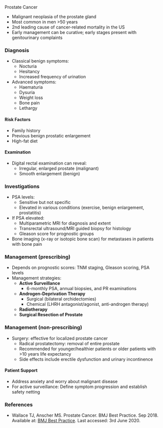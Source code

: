 Prostate Cancer  
- Malignant neoplasia of the prostate gland  
- Most common in men >50 years  
- 2nd leading cause of cancer-related mortality in the US  
- Early management can be curative; early stages present with genitourinary complaints  

### Diagnosis  
- Classical benign symptoms:  
  - Nocturia  
  - Hesitancy  
  - Increased frequency of urination  
- Advanced symptoms:  
  - Haematuria  
  - Dysuria  
  - Weight loss  
  - Bone pain  
  - Lethargy  

#### Risk Factors  
- Family history  
- Previous benign prostatic enlargement  
- High-fat diet  

#### Examination  
- Digital rectal examination can reveal:  
  - Irregular, enlarged prostate (malignant)  
  - Smooth enlargement (benign)  

### Investigations  
- PSA levels:  
  - Sensitive but not specific  
  - Elevated in various conditions (exercise, benign enlargement, prostatitis)  
- If PSA elevated:  
  - Multiparametric MRI for diagnosis and extent  
  - Transrectal ultrasound/MRI guided biopsy for histology  
  - Gleason score for prognostic groups  
- Bone imaging (x-ray or isotopic bone scan) for metastases in patients with bone pain  

### Management (prescribing)  
- Depends on prognostic scores: TNM staging, Gleason scoring, PSA levels  
- Management strategies:  
  - **Active Surveillance**  
    - 6-monthly PSA, annual biopsies, and PR examinations  
  - **Androgen-Deprivation Therapy**  
    - Surgical (bilateral orchidectomies)  
    - Chemical (LHRH antagonist/agonist, anti-androgen therapy)  
  - **Radiotherapy**  
  - **Surgical Resection of Prostate**  

### Management (non-prescribing)  
- Surgery: effective for localized prostate cancer  
  - Radical prostatectomy: removal of entire prostate  
  - Recommended for younger/healthier patients or older patients with >10 years life expectancy  
  - Side effects include erectile dysfunction and urinary incontinence  

#### Patient Support  
- Address anxiety and worry about malignant disease  
- For active surveillance: Define symptom progression and establish safety netting  

### References  
- Wallace TJ, Anscher MS. Prostate Cancer. BMJ Best Practice. Sep 2018. Available at: [BMJ Best Practice](https://bestpractice.bmj.com/topics/en-gb/254/pdf/254/Prostate%20cancer.pdf). Last accessed: 3rd June 2020.